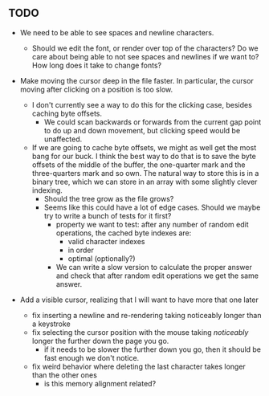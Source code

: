 ## TODO

* We need to be able to see spaces and newline characters.
  * Should we edit the font, or render over top of the characters? Do we care about being able to not see spaces and newlines if we want to? How long does it take to change fonts?

* Make moving the cursor deep in the file faster. In particular, the cursor moving after clicking on a position is too slow.
  * I don't currently see a way to do this for the clicking case, besides caching byte offsets.
    * We could scan backwards or forwards from the current gap point to do up and down movement, but clicking speed would be unaffected.
  * If we are going to cache byte offsets, we might as well get the most bang for our buck. I think the best way to do that is to
  save the byte offsets of the middle of the buffer, the one-quarter mark and the three-quarters mark and so own.
  The natural way to store this is in a binary tree, which we can store in an array with some slightly clever indexing.
    * Should the tree grow as the file grows?
    * Seems like this could have a lot of edge cases. Should we maybe try to write a bunch of tests for it first?
      * property we want to test: after any number of random edit operations, the cached byte indexes are:
        * valid character indexes
        * in order
        * optimal (optionally?)
      * We can write a slow version to calculate the proper answer and check that after random edit operations we get the same answer.

* Add a visible cursor, realizing that I will want to have more that one later
  * fix inserting a newline and re-rendering taking noticeably longer than a keystroke
  * fix selecting the cursor position with the mouse taking *noticeably* longer the further down the page you go.
    * if it needs to be slower the further down you go, then it should be fast enough we don't notice.
  * fix weird behavior where deleting the last character takes longer than the other ones
      * is this memory alignment related?
